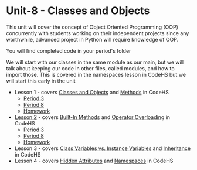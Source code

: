 # Unit-8 - Classes and Objects

This unit will cover the concept of Object Oriented Programming (OOP) concurrently with students working on their independent projects since any worthwhile, advanced project in Python will require knowledge of OOP.

You will find completed code in your period's folder

We will start with our classes in the same module as our main, but we will talk about keeping our code in other files, called modules, and how to import those. This is covered in the namespaces lesson in CodeHS but we will start this early in the unit

* Lesson 1 - covers [Classes and Objects](https://codehs.com/lms/assignment/128203660) and [Methods](https://codehs.com/lms/assignment/128203667) in CodeHS
    * [Period 3](https://github.com/WLHS-Computer-Programming2/Unit-8/tree/main/Lesson-1/Period-8)
    * [Period 8](https://github.com/WLHS-Computer-Programming2/Unit-8/blob/main/Lesson-1/Period-3/main.py)
    * [Homework](https://github.com/WLHS-Computer-Programming2/Unit-8/blob/main/Lesson-1/Unit8HW1.md)
* [Lesson 2](https://github.com/WLHS-Computer-Programming2/Unit-8/tree/main/Lesson-2) - covers [Built-In Methods](https://codehs.com/lms/assignment/128203674) and [Operator Overloading](https://codehs.com/lms/assignment/128203684) in CodeHS
    * [Period 3]()
    * [Period 8]()
    * [Homework](https://github.com/WLHS-Computer-Programming2/Unit-8/blob/main/Lesson-2/Unit8HW2.md)
* Lesson 3 - covers [Class Variables vs. Instance Variables](https://codehs.com/lms/assignment/128203692) and [Inheritance](https://codehs.com/lms/assignment/128203700) in CodeHS
* Lesson 4 - covers [Hidden Attributes](https://codehs.com/lms/assignment/128203707) and [Namespaces](https://codehs.com/lms/assignment/128203714) in CodeHS
